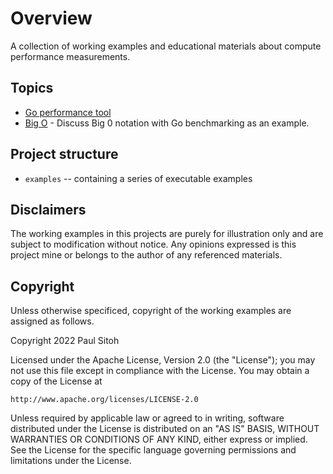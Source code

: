 # Overview 

A collection of working examples and educational materials about compute performance measurements.

## Topics

* [Go performance tool](./docs/goperf.md)
* [Big O](./docs/bigo.md) - Discuss Big 0 notation with Go benchmarking as an example.

## Project structure

* `examples` -- containing a series of executable examples

## Disclaimers

The working examples in this projects are purely for illustration only and are subject to modification without notice. Any opinions expressed is this project mine or belongs to the author of any referenced materials.

## Copyright

Unless otherwise specificed, copyright of the working examples are assigned as follows.

Copyright 2022 Paul Sitoh

Licensed under the Apache License, Version 2.0 (the "License");
you may not use this file except in compliance with the License.
You may obtain a copy of the License at

    http://www.apache.org/licenses/LICENSE-2.0

Unless required by applicable law or agreed to in writing, software
distributed under the License is distributed on an "AS IS" BASIS,
WITHOUT WARRANTIES OR CONDITIONS OF ANY KIND, either express or implied.
See the License for the specific language governing permissions and
limitations under the License.

